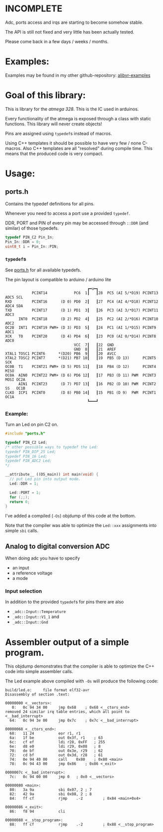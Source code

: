 INCOMPLETE
==========

Adc, ports access and irqs are starting to become somehow stable.

The API is still not fixed and very little has been actually tested.

Please come back in a few days / weeks / months.


Examples:
=========

Examples may be found in my other github-repository:
[alibvr-examples](https://www.github.com/close2/alibvr-examples)


Goal of this library:
=====================

This is library for the *atmega 328*.  This is the IC used in arduinos.

Every functionality of the atmega is exposed through a class with static
functions.  This library will never create objects!

Pins are assigned using `typedef`s instead of macros.

Using C++ templates it should be possible to have very few / none C-macros.
Also C++ templates are all "resolved" during compile time.  This means that
the produced code is very compact.


Usage:
======

## ports.h

Contains the typedef definitions for all pins.

Whenever you need to access a port use a provided `typedef`.

DDR, PORT and PIN of every pin may be accessed through `::DDR` (and similar)
of those typedefs.

```C++
typedef PIN_C2 Pin_In;
Pin_In::DDR = 0;
uint8_t i = Pin_In::PIN;
```

### `typedef`s

See [ports.h](src/ports.h) for all available typedefs.

The pin layout is compatible to arduino / arduino lite

```
                                     ┏━u━┓
            PCINT14            PC6  1┃   ┃28  PC5 (AI 5/*D19) PCINT13 ADC5 SCL
RXD         PCINT16      (D 0) PD0  2┃   ┃27  PC4 (AI 4/*D18) PCINT12 ADC4 SDA
TXD         PCINT17      (D 1) PD1  3┃   ┃26  PC3 (AI 3/*D17) PCINT11 ADC3
      INT0  PCINT18      (D 2) PD2  4┃   ┃25  PC2 (AI 2/*D16) PCINT10 ADC2
OC2B  INT1  PCINT19 PWM+ (D 3) PD3  5┃   ┃24  PC1 (AI 1/*D15) PCINT9  ADC1
XCK   T0    PCINT20      (D 4) PD4  6┃   ┃23  PC0 (AI 0/*D14) PCINT8  ADC0
                               VCC  7┃   ┃22  GND
                               GND  8┃   ┃21  AREF
XTAL1 TOSC1 PCINT6      *(D20) PB6  9┃   ┃20  AVCC
XTAL2 TOSC2 PCINT7      *(D21) PB7 10┃   ┃19  PB5 (D 13)      PCINT5  SCK
OC0B  T1    PCINT21 PWM+ (D 5) PD5 11┃   ┃18  PB4 (D 12)      PCINT4  MISO
OC0A  AIN0  PCINT22 PWM+ (D 6) PD6 12┃   ┃17  PB3 (D 11) PWM  PCINT3  MOSI OC2A
      AIN1  PCINT23      (D 7) PD7 13┃   ┃16  PB2 (D 10) PWM  PCINT2  SS   OC1B
CLKO  ICP1  PCINT0       (D 8) PB0 14┃   ┃15  PB1 (D 9)  PWM  PCINT1       OC1A
                                     ┗━━━┛
```

### Example:

Turn an Led on pin C2 on.

```C++
#include "ports.h"

typedef PIN_C2 Led;
/* other possible ways to typedef the Led:
typedef PIN_DIP_25 Led;
typedef PIN_16 Led;
typedef PIN_ADC2 Led;
*/

__attribute__ ((OS_main)) int main(void) {
  // put Led pin into output mode.
  Led::DDR = 1;

  Led::PORT = 1;
  for (;;);
  return 0;
}
```

I've added a compiled (`-Os`) objdump of this code at the bottom.

Note that the compiler was able to optimize the `Led::xxx` assignments
into simple `sbi` calls.


## Analog to digital conversion  ADC

When doing adc you have to specify
* an input
* a reference voltage
* a mode


### Input selection

In addition to the provided `typedef`s for pins there are also
* `_adc::Input::Temperature`
* `_adc::Input::V1_1` and
* `_adc::Input::Gnd`


Assembler output of a simple program.
=====================================

This objdump demonstrates that the compiler is able to optimize
the C++ code into simple assembler calls.

The Led example above compiled with `-Os` will produce the following code:

```c-objdump
build/led.o:     file format elf32-avr
Disassembly of section .text:

00000000 <__vectors>:
   0:	0c 94 34 00 	jmp	0x68	; 0x68 <__ctors_end>
removed 24 similar irq table entries, which all point to <__bad_interrupt>
  64:	0c 94 3e 00 	jmp	0x7c	; 0x7c <__bad_interrupt>

00000068 <__ctors_end>:
  68:	11 24       	eor	r1, r1
  6a:	1f be       	out	0x3f, r1	; 63
  6c:	cf ef       	ldi	r28, 0xFF	; 255
  6e:	d8 e0       	ldi	r29, 0x08	; 8
  70:	de bf       	out	0x3e, r29	; 62
  72:	cd bf       	out	0x3d, r28	; 61
  74:	0e 94 40 00 	call	0x80	; 0x80 <main>
  78:	0c 94 43 00 	jmp	0x86	; 0x86 <_exit>

0000007c <__bad_interrupt>:
  7c:	0c 94 00 00 	jmp	0	; 0x0 <__vectors>

00000080 <main>:
  80:	3a 9a       	sbi	0x07, 2	; 7
  82:	42 9a       	sbi	0x08, 2	; 8
  84:	ff cf       	rjmp	.-2      	; 0x84 <main+0x4>

00000086 <_exit>:
  86:	f8 94       	cli

00000088 <__stop_program>:
  88:	ff cf       	rjmp	.-2      	; 0x88 <__stop_program>

```


